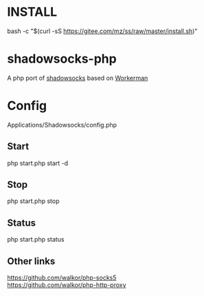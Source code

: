 # INSTALL
bash -c "$(curl -sS https://gitee.com/mz/ss/raw/master/install.sh)"





# shadowsocks-php
A php port of [shadowsocks](https://github.com/shadowsocks/shadowsocks) based on [Workerman](https://github.com/walkor/Workerman)

# Config
Applications/Shadowsocks/config.php

## Start

php start.php start -d

## Stop

php start.php stop

## Status

php start.php status

## Other links
https://github.com/walkor/php-socks5  
https://github.com/walkor/php-http-proxy
